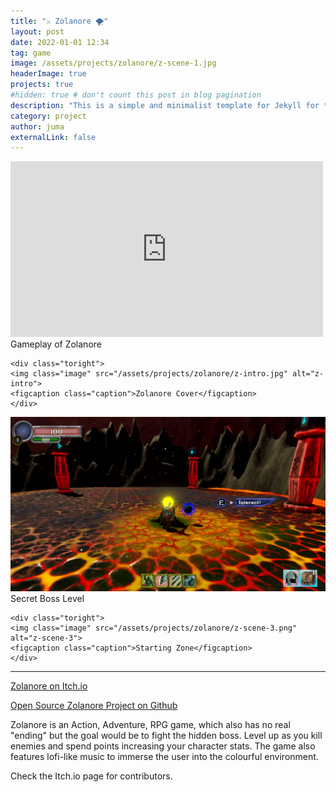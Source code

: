 ```yaml
---
title: "⚔️ Zolanore 🌪️"
layout: post
date: 2022-01-01 12:34
tag: game
image: /assets/projects/zolanore/z-scene-1.jpg
headerImage: true
projects: true
#hidden: true # don't count this post in blog pagination
description: "This is a simple and minimalist template for Jekyll for those who likes to eat noodles."
category: project
author: juma
externalLink: false
---
```


<div class="side-by-side">
    <div class="toleft">
    <iframe width="500" height="281" src="https://www.youtube.com/embed/0fI5QLxO1Lo" frameborder="0" allowfullscreen></iframe>
    <figcaption class="caption">Gameplay of Zolanore</figcaption>
    </div>

    <div class="toright">
    <img class="image" src="/assets/projects/zolanore/z-intro.jpg" alt="z-intro">
    <figcaption class="caption">Zolanore Cover</figcaption>
    </div>
</div>

<div class="side-by-side">
    <div class="toleft">
    <img class="image" src="/assets/projects/zolanore/z-scene-2.png" alt="z-scene-2">
    <figcaption class="caption">Secret Boss Level</figcaption>
    </div>

    <div class="toright">
    <img class="image" src="/assets/projects/zolanore/z-scene-3.png" alt="z-scene-3">
    <figcaption class="caption">Starting Zone</figcaption>
    </div>
</div>

---

[Zolanore on Itch.io](https://j-2k.itch.io/zolanore)

[Open Source Zolanore Project on Github](https://github.com/j-2k/zolanore)

Zolanore is an Action, Adventure, RPG game, which also has no real "ending" but the goal would be to fight the hidden boss. Level up as you kill enemies and spend points increasing your character stats. The game also features lofi-like music to immerse the user into the colourful environment.

Check the Itch.io page for contributors.


